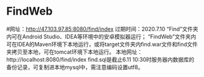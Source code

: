 # FindWeb
#网址：http://47.103.97.85:8080/find/index
过期时间：2020.7.10
“Find”文件夹内可在Android Studio、IDEA等环境中的安卓模拟器运行；
“FindWeb”文件夹内可在IDEA的Maven环境下本地运行，或将target文件夹内find.war文件和find文件夹拷贝至本地，可在tomcat环境下本地运行。
本地网址：http://localhost:8080/find/index
find.sql是截止6.11 10:30时服务器内数据库的备份记录，可复制进本地mysql中，需注意编码设置utf8。